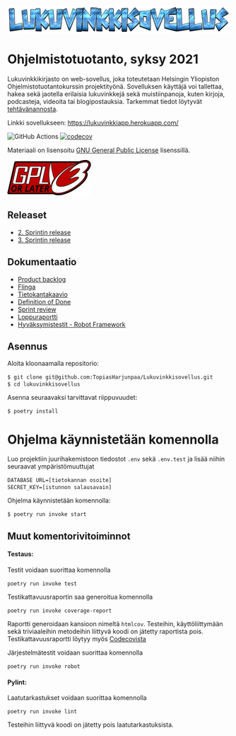 <img src='src/static/pics/Lukuvinkkisovellus_logo.png'></img>

# Ohjelmistotuotanto, syksy 2021

Lukuvinkkikirjasto on web-sovellus, joka toteutetaan Helsingin Yliopiston Ohjelmistotuotantokurssin projektityönä. Sovelluksen käyttäjä voi tallettaa, hakea sekä jaotella erilaisia lukuvinkkejä sekä muistiinpanoja, kuten kirjoja, podcasteja, videoita tai blogipostauksia. Tarkemmat tiedot löytyvät [tehtävänannosta](https://ohjelmistotuotanto-hy.github.io/speksi/).

Linkki sovellukseen: https://lukuvinkkiapp.herokuapp.com/

![GitHub Actions](https://github.com/TopiasHarjunpaa/Lukuvinkkisovellus/workflows/CI/badge.svg)
[![codecov](https://codecov.io/gh/TopiasHarjunpaa/Lukuvinkkisovellus/branch/main/graph/badge.svg?token=IIHLH6RUFG)](https://codecov.io/gh/TopiasHarjunpaa/Lukuvinkkisovellus)

Materiaali on lisensoitu [GNU General Public License](https://www.gnu.org/licenses/gpl-3.0.html) lisenssillä.

<img src='documentation/pics/gplv3-or-later.svg'></img>

## Releaset

- [2. Sprintin release](https://github.com/TopiasHarjunpaa/Lukuvinkkisovellus/releases/tag/v0.1.0)
- [3. Sprintin release](https://github.com/TopiasHarjunpaa/Lukuvinkkisovellus/releases/tag/v1.0.0)

## Dokumentaatio

- [Product backlog](https://docs.google.com/spreadsheets/d/10ld7weDSDLxcA8vwZXymfioQPwHWz-7xzCbk3FgV9HU/edit#gid=0)
- [Flinga](https://flinga.fi/s/FTVMGVC)
- [Tietokantakaavio](https://github.com/TopiasHarjunpaa/Lukuvinkkisovellus/blob/main/documentation/database_schema.md)
- [Definition of Done](https://github.com/TopiasHarjunpaa/Lukuvinkkisovellus/blob/main/documentation/definition_of_done.md)
- [Sprint review](https://jamboard.google.com/d/1hcJFA41aawSID_24-UuxcD_BTQnUseG9cyPpsFXyDnY/viewer)
- [Loppuraportti](https://github.com/TopiasHarjunpaa/Lukuvinkkisovellus/blob/main/documentation/loppuraportti.md)
- [Hyväksymistestit - Robot Framework](https://github.com/TopiasHarjunpaa/Lukuvinkkisovellus/tree/main/src/tests)

## Asennus

Aloita kloonaamalla repositorio:

```
$ git clone git@github.com:TopiasHarjunpaa/Lukuvinkkisovellus.git
$ cd lukuvinkkisovellus
```

Asenna seuraavaksi tarvittavat riippuvuudet:

```
$ poetry install
```


Ohjelma käynnistetään komennolla
=======
Luo projektiin juurihakemistoon tiedostot `.env` sekä `.env.test` ja lisää niihin seuraavat ympäristömuuttujat
```
DATABASE URL=[tietokannan osoite]
SECRET_KEY=[istunnon salausavain]
```

Ohjelma käynnistetään komennolla:


```
$ poetry run invoke start
```

## Muut komentorivitoiminnot


#### Testaus:

Testit voidaan suorittaa komennolla

```
poetry run invoke test
```

Testikattavuusraportin saa generoitua komennolla

```
poetry run invoke coverage-report
```

Raportti generoidaan kansioon nimeltä `htmlcov`. Testeihin, käyttöliittymään sekä triviaaleihin metodeihin liittyvä koodi on jätetty raportista pois. Testikattavuusraportti löytyy myös [Codecovista](https://app.codecov.io/gh/TopiasHarjunpaa/Lukuvinkkisovellus)

Järjestelmätestit voidaan suorittaa komennolla

```
poetry run invoke robot
```

#### Pylint:

Laatutarkastukset voidaan suorittaa komennolla

```
poetry run invoke lint
```

Testeihin liittyvä koodi on jätetty pois laatutarkastuksista.

